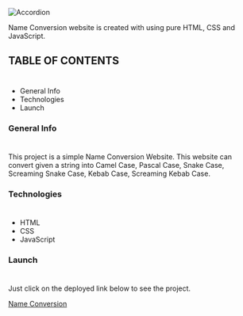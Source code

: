 ![Accordion](https://img.shields.io/badge/Project-NameConversion-%23aa6f73)

Name Conversion website is created with using pure HTML, CSS and JavaScript.

## TABLE OF CONTENTS
#
* General Info
* Technologies
* Launch

### General Info
#
This project is a simple Name Conversion Website. This website can convert given a string into Camel Case, Pascal Case, Snake Case, Screaming Snake Case, Kebab Case, Screaming Kebab Case. 

### Technologies
#
* HTML
* CSS
* JavaScript

### Launch
#
Just click on the deployed link below to see the project.

[Name Conversion](https://nameconversionproject.netlify.app/)

